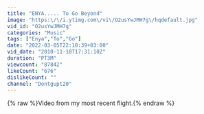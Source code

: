 ```yaml
---
title: "ENYA..... To Go Beyond"
image: "https:\/\/i.ytimg.com\/vi\/O2usYwJMH7g\/hqdefault.jpg"
vid_id: "O2usYwJMH7g"
categories: "Music"
tags: ["Enya","To","Go"]
date: "2022-03-05T22:10:39+03:00"
vid_date: "2010-11-10T17:31:10Z"
duration: "PT3M"
viewcount: "87842"
likeCount: "676"
dislikeCount: ""
channel: "Dontgupt20"
---
```

{% raw %}Video from my most recent flight.{% endraw %}
